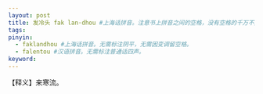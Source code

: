```yaml
---
layout: post
title: 发冷头 fak lan·dhou #上海话拼音。注意书上拼音之间的空格，没有空格的千万不要空格，该空的地方一定要空格。注意每个气口前是否存在单引号（'），如果有单引号一定要在英文状态下输入。
tags:
pinyin: 
  - faklandhou #上海话拼音。无需标注阴平，无需因变调留空格。 
  - falentou #汉语拼音。无需标注普通话四声。
keyword: 
---
```


【释义】来寒流。            
                                